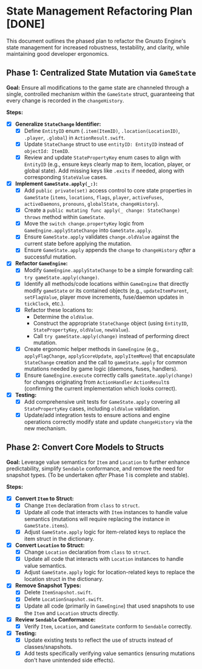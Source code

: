 # State Management Refactoring Plan [DONE]

This document outlines the phased plan to refactor the Gnusto Engine's state management for increased robustness, testability, and clarity, while maintaining good developer ergonomics.

## Phase 1: Centralized State Mutation via `GameState`

**Goal:** Ensure all modifications to the game state are channeled through a single, controlled mechanism within the `GameState` struct, guaranteeing that every change is recorded in the `changeHistory`.

**Steps:**

- [x] **Generalize `StateChange` Identifier:**
  - [x] Define `EntityID` enum (`.item(ItemID)`, `.location(LocationID)`, `.player`, `.global`) in `ActionResult.swift`.
  - [x] Update `StateChange` struct to use `entityID: EntityID` instead of `objectId: ItemID`.
  - [x] Review and update `StatePropertyKey` enum cases to align with `EntityID` (e.g., ensure keys clearly map to item, location, player, or global state). Add missing keys like `.exits` if needed, along with corresponding `StateValue` cases.
- [x] **Implement `GameState.apply(_:)`:**
  - [x] Add `public private(set)` access control to core state properties in `GameState` (`items`, `locations`, `flags`, `player`, `activeFuses`, `activeDaemons`, `pronouns`, `globalState`, `changeHistory`).
  - [x] Create a `public mutating func apply(_ change: StateChange) throws` method within `GameState`.
  - [x] Move the `switch change.propertyKey` logic from `GameEngine.applyStateChange` into `GameState.apply`.
  - [x] Ensure `GameState.apply` validates `change.oldValue` against the current state before applying the mutation.
  - [x] Ensure `GameState.apply` appends the `change` to `changeHistory` _after_ a successful mutation.
- [x] **Refactor `GameEngine`:**
  - [x] Modify `GameEngine.applyStateChange` to be a simple forwarding call: `try gameState.apply(change)`.
  - [x] Identify all methods/code locations within `GameEngine` that directly modify `gameState` or its contained objects (e.g., `updateItemParent`, `setFlagValue`, player move increments, fuse/daemon updates in `tickClock`, etc.).
  - [x] Refactor these locations to:
    - Determine the `oldValue`.
    - Construct the appropriate `StateChange` object (using `EntityID`, `StatePropertyKey`, `oldValue`, `newValue`).
    - Call `try gameState.apply(change)` instead of performing direct mutation.
  - [x] Create ergonomic helper methods in `GameEngine` (e.g., `applyFlagChange`, `applyScoreUpdate`, `applyItemMove`) that encapsulate `StateChange` creation and the call to `gameState.apply` for common mutations needed by game logic (daemons, fuses, handlers).
  - [x] Ensure `GameEngine.execute` correctly calls `gameState.apply(change)` for changes originating from `ActionHandler` `ActionResult`s (confirming the current implementation which looks correct).
- [x] **Testing:**
  - [x] Add comprehensive unit tests for `GameState.apply` covering all `StatePropertyKey` cases, including `oldValue` validation.
  - [x] Update/add integration tests to ensure actions and engine operations correctly modify state and update `changeHistory` via the new mechanism.

## Phase 2: Convert Core Models to Structs

**Goal:** Leverage value semantics for `Item` and `Location` to further enhance predictability, simplify `Sendable` conformance, and remove the need for snapshot types. (To be undertaken _after_ Phase 1 is complete and stable).

**Steps:**

- [x] **Convert `Item` to Struct:**
  - [x] Change `Item` declaration from `class` to `struct`.
  - [x] Update all code that interacts with `Item` instances to handle value semantics (mutations will require replacing the instance in `GameState.items`).
  - [x] Adjust `GameState.apply` logic for item-related keys to replace the item struct in the dictionary.
- [x] **Convert `Location` to Struct:**
  - [x] Change `Location` declaration from `class` to `struct`.
  - [x] Update all code that interacts with `Location` instances to handle value semantics.
  - [x] Adjust `GameState.apply` logic for location-related keys to replace the location struct in the dictionary.
- [x] **Remove Snapshot Types:**
  - [x] Delete `ItemSnapshot.swift`.
  - [x] Delete `LocationSnapshot.swift`.
  - [x] Update all code (primarily in `GameEngine`) that used snapshots to use the `Item` and `Location` structs directly.
- [x] **Review `Sendable` Conformance:**
  - [x] Verify `Item`, `Location`, and `GameState` conform to `Sendable` correctly.
- [x] **Testing:**
  - [x] Update existing tests to reflect the use of structs instead of classes/snapshots.
  - [x] Add tests specifically verifying value semantics (ensuring mutations don't have unintended side effects).
